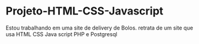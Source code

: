 # Projeto-HTML-CSS-Javascript
Estou trabalhando em uma site de delivery de Bolos. retrata de um site que usa HTML CSS Java script PHP e Postgresql 



